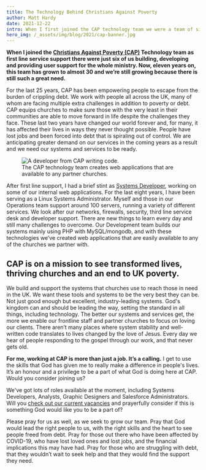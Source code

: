 ```yaml
---
title: The Technology Behind Christians Against Poverty
author: Matt Hardy
date: 2021-12-22
intro: When I first joined the CAP technology team we were a team of six… eleven years on the team has grown to almost 30 and we’re still growing because there is still such a great need…
hero_img: /_assets/img/blog/2021/cap-banner.jpg
---
```


**When I joined the [Christians Against Poverty (CAP)](https://capuk.org/?utm_source=external-website&utm_medium=blog&utm_campaign=recruitment&utm_content=kingdomcodeblog-jobs) Technology team as first line service support there were just six of us building, developing and providing user support for the whole ministry. Now, eleven years on, this team has grown to almost 30 and we’re still growing because there is still such a great need.**

For the last 25 years, CAP has been empowering people to escape from the burden of crippling debt. We work with people all across the UK, many of whom are facing multiple extra challenges in addition to poverty or debt. CAP equips churches to make sure those with the very least in their communities are able to move forward in life despite the challenges they face. These last two years have changed our world forever and, for many, it has affected their lives in ways they never thought possible. People have lost jobs and been forced into debt that is spiraling out of control. We are anticipating greater demand on our services in the coming years as a result and we need our systems and services to be ready.

<figure class="img img--pull-right">
  <img src="/_assets/img/blog/2021/cap-development-team.jpg" alt="A developer from CAP writing code.">
  <figcaption>
    The CAP technology team creates web applications that are available to any partner churches.
  </figcaption>
</figure>

After first line support, I had a brief stint as [Systems Developer](https://capuk.org/get-involved/you/join-the-team/jobs/systems-developer?utm_source=external-website&utm_medium=blog&utm_campaign=recruitment&utm_content=kingdomcodeblog-jobs), working on some of our internal web applications. For the last eight years, I have been serving as a Linux Systems Administrator. Myself and those in our Operations team support around 100 servers, running a variety of different services. We look after our networks, firewalls, security, third line service desk and developer support. There are new things to learn every day and still many challenges to overcome. Our Development team builds our systems mainly using PHP with MySQL/mongodb, and with these technologies we’ve created web applications that are easily available to any of the churches we partner with.

## CAP is on a mission to see transformed lives, thriving churches and an end to UK poverty.

We build and support the systems that churches use to reach those in need in the UK. We want these tools and systems to be the very best they can be. Not just good enough but excellent, industry-leading systems. God's kingdom can and should be leading the way, setting the standard in all things, including technology. The better our systems and services get, the more we enable our frontline staff and partner churches to focus on loving our clients. There aren’t many places where system stability and well-written code translates to lives changed by the love of Jesus. Every day we hear of people responding to the gospel through our work, and that never gets old.

**For me, working at CAP is more than just a job. It’s a calling.** I get to use the skills that God has given me to really make a difference in people's lives. It’s an honour and a privilege to be a part of what God is doing here at CAP. Would you consider joining us?

We've got lots of roles available at the moment, including Systems Developers, Analysts, Graphic Designers and Salesforce Administrators. Will you [check out our current vacancies](https://capuk.org/get-involved/you/join-the-team?utm_source=external-website&utm_medium=blog&utm_campaign=recruitment&utm_content=kingdomcodeblog-jobs) and prayerfully consider if this is something God would like you to be a part of?

Please pray for us as well, as we seek to grow our team. Pray that God would lead the right people to us, with the right skills and the heart to see people freed from debt. Pray for those out there who have been affected by COVID-19, who have lost loved ones and lost jobs, and the financial implications this may have had. Pray for those who are struggling with debt, that they wouldn’t wait to seek help and that they would find the support they need.
